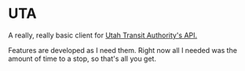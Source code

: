 # UTA

A really, really basic client for [Utah Transit Authority's API.](http://developer.rideuta.com/)

Features are developed as I need them. Right now all I needed was the amount of time to a stop, so that's all you get.
